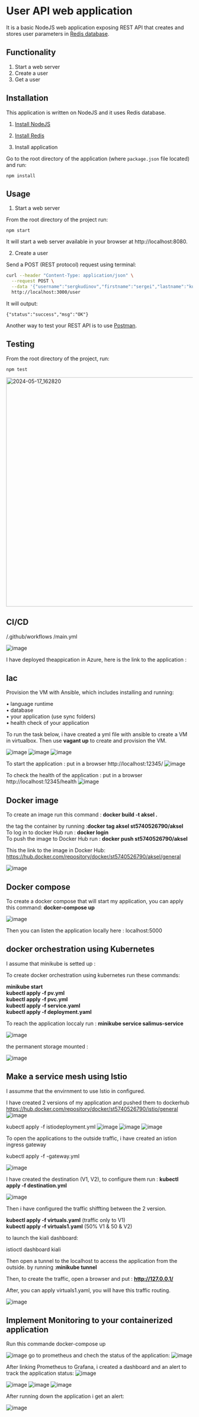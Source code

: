 # User API web application

It is a basic NodeJS web application exposing REST API that creates and stores user parameters in [Redis database](https://redis.io/).

## Functionality

1. Start a web server
2. Create a user
2. Get a user

## Installation

This application is written on NodeJS and it uses Redis database.

1. [Install NodeJS](https://nodejs.org/en/download/)

2. [Install Redis](https://redis.io/download)

3. Install application

Go to the root directory of the application (where `package.json` file located) and run:

```
npm install 
```

## Usage

1. Start a web server

From the root directory of the project run:

```
npm start
```

It will start a web server available in your browser at http://localhost:8080.

2. Create a user

Send a POST (REST protocol) request using terminal:

```bash
curl --header "Content-Type: application/json" \
  --request POST \
  --data '{"username":"sergkudinov","firstname":"sergei","lastname":"kudinov"}' \
  http://localhost:3000/user
```

It will output:

```
{"status":"success","msg":"OK"}
```

Another way to test your REST API is to use [Postman](https://www.postman.com/).



## Testing

From the root directory of the project, run:

```
npm test
```
<img width="617" alt="2024-05-17_162820" src="https://github.com/salimus06/DevOps-project-DSTI/assets/148533821/8b18c825-13d9-4d40-8548-34e9b15d2b98">

## CI/CD

/.github/workflows
/main.yml

![image](https://github.com/salimus06/DevOps-project-DSTI/assets/148533821/793850d6-6a7e-4e19-8f9d-daf891a6e960)

I have deployed theappication in Azure, here is the link to the application :


## Iac

Provision the VM with Ansible, which includes installing and running:

• language runtime  
• database  
• your application (use sync folders)  
• health check of your application  

To run the task below, i have created a yml file with ansible to create a VM in virtualbox.
Then use **vagant up** to create and provision the VM.

![image](https://github.com/salimus06/DevOps-project-DSTI/assets/148533821/c20985f1-b397-4e64-ab14-a07463e24a40)
![image](https://github.com/salimus06/DevOps-project-DSTI/assets/148533821/9c03f00c-be72-43b0-943f-7e708a3ee311)
![image](https://github.com/salimus06/DevOps-project-DSTI/assets/148533821/c10e3ef4-591d-46ca-b04a-32061a0e0e1f)

To start the application : put in a browser http://localhost:12345/
![image](https://github.com/salimus06/DevOps-project-DSTI/assets/148533821/ee840113-6338-4afb-9b0d-0e82f219f29e)

To check the health of  the application : put in a browser http://localhost:12345/health
![image](https://github.com/salimus06/DevOps-project-DSTI/assets/148533821/7e3323ca-3ef5-43c0-b662-2e2425650f00)

## Docker image

To create an image run this command : **docker build -t aksel .**

the tag the container by running :**docker tag aksel st5740526790/aksel**  
To log in to docker Hub run : **docker login**  
To push the image to Docker Hub run : **docker push st5740526790/aksel**  
 
This the link to the image in Docker Hub: https://hub.docker.com/repository/docker/st5740526790/aksel/general  

![image](https://github.com/salimus06/DevOps-project-DSTI/assets/148533821/10969b09-fc14-480e-a862-018fa400bd79)


## Docker compose

To create a docker compose that will start my application, you can apply this command: **docker-compose up**

![image](https://github.com/salimus06/DevOps-project-DSTI/assets/148533821/a9ced8ed-c9c3-4eb5-821b-6fd33308daf1)

Then you can listen the application locally here : localhost:5000

## docker orchestration using Kubernetes

I assume that minikube is setted up :

To create docker orchestration using kubernetes run these commands:

**minikube start**    
**kubectl apply -f pv.yml**   
**kubectl apply -f pvc.yml**   
**kubectl apply -f service.yaml**    
**kubectl apply -f deployment.yaml**  


To reach the application loccaly  run : **minikube service salimus-service**

![image](https://github.com/salimus06/DevOps-project-DSTI/assets/148533821/ce221ca2-2e5d-44bb-95b1-408e311a4a08)

the permanent storage mounted :

![image](https://github.com/salimus06/DevOps-project-DSTI/assets/148533821/96abffca-049a-4773-8104-94a3ece6c844)

## Make a service mesh using Istio

I assumme that the envirnment to use Istio in configured.

I have created 2 versions of my application and pushed them to dockerhub
https://hub.docker.com/repository/docker/st5740526790/istio/general
![image](https://github.com/salimus06/DevOps-project-DSTI/assets/148533821/de634b91-c537-4125-a421-0f978330a187)

 kubectl apply -f istiodeployment.yml
![image](https://github.com/salimus06/DevOps-project-DSTI/assets/148533821/ca80a032-8614-4867-bcf8-9d31552d245f)
![image](https://github.com/salimus06/DevOps-project-DSTI/assets/148533821/ec9d298b-f577-4bee-a1f0-7027fe563b31)
![image](https://github.com/salimus06/DevOps-project-DSTI/assets/148533821/9c9a8c65-19e8-48e4-8804-0d677985138c)

To open the applications to the outside traffic, i have created an istion ingress gateway

kubectl apply -f -gateway.yml

![image](https://github.com/salimus06/DevOps-project-DSTI/assets/148533821/1e578e88-9810-4863-b7e2-c4b0bcea691d)

I have created the destination (V1, V2), to configure them run : **kubectl apply -f destination.yml**


![image](https://github.com/salimus06/DevOps-project-DSTI/assets/148533821/ea39c13d-10fe-4078-91b6-abb44e162957)

Then i have configured the traffic shiffting between the 2 version.

**kubectl apply -f virtuals.yaml** (traffic only to V1)  
**kubectl apply -f virtuals1.yaml** (50% V1 & 50 & V2)

to launch the kiali dashboard:

istioctl dashboard kiali

Then open a tunnel to the localhost to access the application from the outside.  by running :**minikube tunnel**

Then, to create the traffic, open a browser and put : **http://127.0.0.1/**

After, you can apply virtuals1.yaml, you will have this traffic routing.

![image](https://github.com/salimus06/DevOps-project-DSTI/assets/148533821/1392962a-4b72-4c9f-aa9d-c61d7957f25a)

 ## Implement Monitoring to your containerized application

 Run this commande docker-compose up

![image](https://github.com/salimus06/DevOps-project-DSTI/assets/148533821/2d55e968-564e-4b64-b601-9d712e8c0c41)
go to prometheus and chech the status of the application:
![image](https://github.com/salimus06/DevOps-project-DSTI/assets/148533821/4eaf1d17-60dc-4e59-9d18-fa67923d98cf)

After linking Prometheus to Grafana, i created a dashboard  and an  alert to track the application status:
![image](https://github.com/salimus06/DevOps-project-DSTI/assets/148533821/e8620cdb-e416-4b95-baee-fe6101049fce)


![image](https://github.com/salimus06/DevOps-project-DSTI/assets/148533821/74a6e767-c182-446d-81fc-d426f20048c9)
![image](https://github.com/salimus06/DevOps-project-DSTI/assets/148533821/7c3a9857-0ba4-4a42-94ea-82b71addbeee)
![image](https://github.com/salimus06/DevOps-project-DSTI/assets/148533821/132f20f4-3150-4b01-9ba9-5640688bb788)

After running down the application i get an alert:

![image](https://github.com/salimus06/DevOps-project-DSTI/assets/148533821/187b0e2b-0344-4a00-b836-2d31bdcfcc0a)








